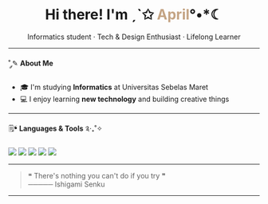<h1 align = "center">Hi there! I'm ˏˋ✩ <span style="color: #C4A484">April</span>°•*☾</h1>
<p align = "center">Informatics student · Tech & Design Enthusiast · Lifelong Learner</p>

---

˚ ༘✎ **About Me**

- 🎓 I'm studying **Informatics** at Universitas Sebelas Maret  
- 💻 I enjoy learning **new technology** and building creative things 

---

🗒❛ **Languages & Tools** ༉‧₊˚✧
<p align ="left">
<img src="https://img.shields.io/badge/C-00599C?style=for-the-badge&logo=c&logoColor=white"/>
<img src="https://img.shields.io/badge/C++-004482?style=for-the-badge&logo=c%2B%2B&logoColor=white"/>
<img src="https://img.shields.io/badge/Java-ED8B00?style=for-the-badge&logo=java&logoColor=white"/>
<img src="https://img.shields.io/badge/HTML-E34F26?style=for-the-badge&logo=html5&logoColor=white"/>
<img src="https://img.shields.io/badge/PHP-777BB4?style=for-the-badge&logo=php&logoColor=white"/>
</p>

---

> ❝ There's nothing you can't do if you try ❞  
───── Ishigami Senku
---

<!--˗ˏˋ 📩  ༘ **Reach Me**

- 📧 Email:  
- 📁 Portfolio/Website: kapan2 yh-->

